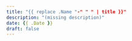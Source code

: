 ```yaml
---
title: "{{ replace .Name "-" " " | title }}"
description: "(missing description)"
date: {{ .Date }}
draft: false
---
```

